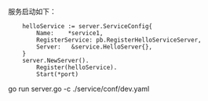 服务启动如下：
```
	helloService := server.ServiceConfig{
		Name:    *service1,
		RegisterService: pb.RegisterHelloServiceServer,
		Server:   &service.HelloServer{},
	}
	server.NewServer().
		Register(helloService).
		Start(*port)
```

go run server.go -c ./service/conf/dev.yaml
